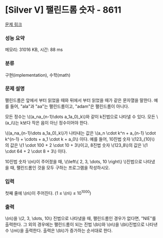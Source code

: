 # [Silver V] 팰린드롬 숫자 - 8611 

[문제 링크](https://www.acmicpc.net/problem/8611) 

### 성능 요약

메모리: 31016 KB, 시간: 88 ms

### 분류

구현(implementation), 수학(math)

### 문제 설명

<p>팰린드롬은 앞에서 부터 읽었을 때와 뒤에서 부터 읽었을 때가 같은 문자열을 말한다. 예를 들어, "ala"과 "aa"는 팰린드롬이고, "adam"은 팰린드롬이 아니다.</p>

<p>모든 정수는 \((a_na_{n-1}\dots a_1a_0)_k\)와 같이 k진법으로 나타낼 수 있다. 모든 \(a_i\)는 k보다 작은 음이 아닌 정수이어야 한다.</p>

<p>\((a_na_{n-1}\dots a_1a_0)_k\)가 나타내는 값은 \(a_n \cdot k^n + a_{n-1} \cdot k^{n-1} + \cdots + a_1 \cdot k + a_0\) 이다. 예를 들어, 10진법 숫자 \(123_{10}\)의 값은 \(1 \cdot 100 + 2 \cdot 10 + 3\)이고, 8진법 숫자 \(123_8\)의 값은 \(1 \cdot 64 + 2 \cdot 8 + 3\) 이다.</p>

<p>10진법 숫자 \(n\)이 주어졌을 때, \(\left\{ 2, 3, \dots, 10 \right\} \)진법으로 나타냈을 때, 팰린드롬인 것을 모두 구하는 프로그램을 작성하시오.</p>

### 입력 

 <p>첫째 줄에 \(n\)이 주어진다. (1 ≤ \(n\) ≤ 10<sup>1000</sup>)</p>

### 출력 

 <p>\(n\)을 \(2, 3, \dots, 10\) 진법으로 나타냈을 때, 팰린드롬인 경우가 없다면, "NIE"를 출력한다. 그 외의 경우에는 팰린드롬이 되는 진법 \(b\)와 \(n\)을 \(b\)진법으로 나타낸 수 \(m\)을 출력한다. 출력은 \(b\)가 증가하는 순서대로 한다.</p>

